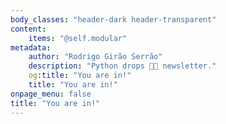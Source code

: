 ```yaml
---
body_classes: "header-dark header-transparent"
content:
    items: "@self.modular"
metadata:
    author: "Rodrigo Girão Serrão"
    description: "Python drops 🐍💧 newsletter."
    og:title: "You are in!"
    title: "You are in!"
onpage_menu: false
title: "You are in!"
---
```

